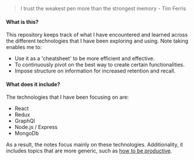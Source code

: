 > I trust the weakest pen more than the strongest memory - Tim Ferris

#### What is this? 
This repository keeps track of what I have encountered and learned across the different technologies that I have been exploring and using. Note taking enables me to:
- Use it as a 'cheatsheet' to be more efficient and effective.  
- To continuously pivot on the best way to create certain functionalities. 
- Impose structure on information for increased retention and recall.

#### What does it include?
The technologies that I have been focusing on are:
- React
- Redux
- GraphQl
- Node.js / Express
- MongoDb 

As a result, the notes focus mainly on these technologies. Additionality, it includes topics that are more generic, such as [how to be productive](https://github.com/silksil/NOTES-CHEATSHEET/blob/master/productivity.md).


